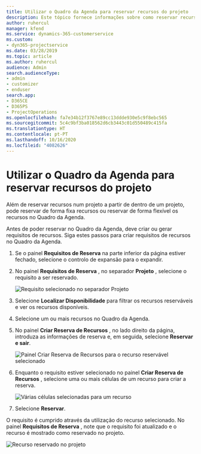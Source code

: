 ```yaml
---
title: Utilizar o Quadro da Agenda para reservar recursos do projeto
description: Este tópico fornece informações sobre como reservar recursos.
author: ruhercul
manager: kfend
ms.service: dynamics-365-customerservice
ms.custom:
- dyn365-projectservice
ms.date: 03/28/2019
ms.topic: article
ms.author: ruhercul
audience: Admin
search.audienceType:
- admin
- customizer
- enduser
search.app:
- D365CE
- D365PS
- ProjectOperations
ms.openlocfilehash: fa7e34b12f3767e89cc13ddde930e5c9f8ebc565
ms.sourcegitcommit: 5c4c9bf3ba018562d6cb3443c01d550489c415fa
ms.translationtype: HT
ms.contentlocale: pt-PT
ms.lasthandoff: 10/16/2020
ms.locfileid: "4082626"
---
```

# <a name="use-the-schedule-board-to-book-project-resources"></a>Utilizar o Quadro da Agenda para reservar recursos do projeto

Além de reservar recursos num projeto a partir de dentro de um projeto, pode reservar de forma fixa recursos ou reservar de forma flexível os recursos no Quadro da Agenda.

Antes de poder reservar no Quadro da Agenda, deve criar ou gerar requisitos de recursos. Siga estes passos para criar requisitos de recursos no Quadro da Agenda.

1. Se o painel **Requisitos de Reserva** na parte inferior da página estiver fechado, selecione o controlo de expansão para o expandir.
2. No painel **Requisitos de Reserva** , no separador **Projeto** , selecione o requisito a ser reservado.

    ![Requisito selecionado no separador Projeto](media/Resource-Management-image73.png)

3. Selecione **Localizar Disponibilidade** para filtrar os recursos reserváveis e ver os recursos disponíveis. 
4. Selecione um ou mais recursos no Quadro da Agenda. 
5. No painel **Criar Reserva de Recursos** , no lado direito da página, introduza as informações de reserva e, em seguida, selecione **Reservar e sair**.

    ![Painel Criar Reserva de Recursos para o recurso reservável selecionado](media/Resource-Management-image74.png)

6. Enquanto o requisito estiver selecionado no painel **Criar Reserva de Recursos** , selecione uma ou mais células de um recurso para criar a reserva.

    ![Várias células selecionadas para um recurso](media/Resource-Management-image75.png)

7. Selecione **Reservar**.

O requisito é cumprido através da utilização do recurso selecionado. No painel **Requisitos de Reserva** , note que o requisito foi atualizado e o recurso é mostrado como reservado no projeto.

![Recurso reservado no projeto](media/Resource-Management-image76.png)
